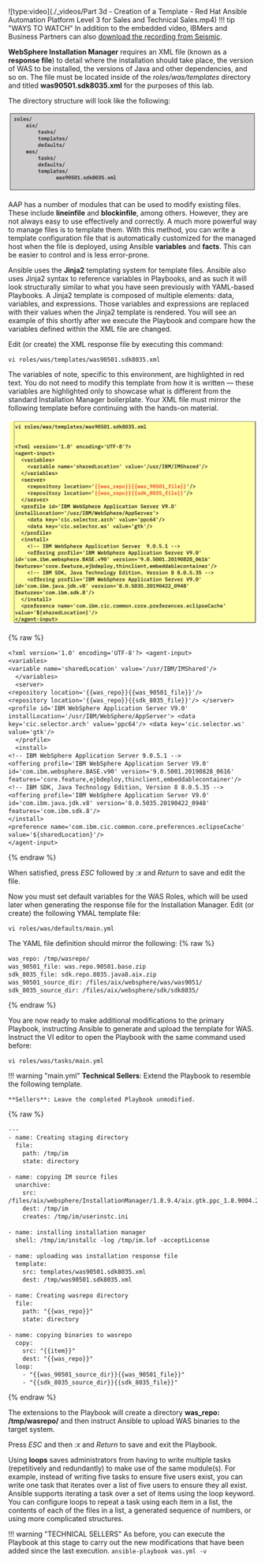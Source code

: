 ![type:video](./_videos/Part 3d - Creation of a Template - Red Hat Ansible Automation Platform Level 3 for Sales and Technical Sales.mp4)
!!! tip "WAYS TO WATCH"
    In addition to the embedded video, IBMers and Business Partners can also <a href="https://ibm.seismic.com/Link/Content/DCGdHJ7DMdqHD8cV7Wp8f4Rg9Bgd" target="_blank">download the recording from Seismic</a>.

**WebSphere Installation Manager** requires an XML file (known as a **response file**) to detail where the installation should take place, the version of WAS to be installed, the versions of Java and other dependencies, and so on. The file must be located inside of the *roles/was/templates* directory and titled **was90501.sdk8035.xml** for the purposes of this lab.

The directory structure will look like the following:

![](_attachments/part3_figure5.png)

AAP has a number of modules that can be used to modify existing files. These include **lineinfile** and **blockinfile**, among others. However, they are not always easy to use effectively and correctly. A much more powerful way to manage files is to template them. With this method, you can write a template configuration file that is automatically customized for the managed host when the file is deployed, using Ansible **variables** and **facts**. This can be easier to control and is less error-prone.

Ansible uses the **Jinja2** templating system for template files. Ansible also uses Jinja2 syntax to reference variables in Playbooks, and as such it will look structurally similar to what you have seen previously with YAML-based Playbooks. A Jinja2 template is composed of multiple elements: data, variables, and expressions. Those variables and expressions are replaced with their values when the Jinja2 template is rendered. You will see an example of this shortly after we execute the Playbook and compare how the variables defined within the XML file are changed.

Edit (or create) the XML response file by executing this command:

```
vi roles/was/templates/was90501.sdk8035.xml
```

The variables of note, specific to this environment, are highlighted in red text. You do not need to modify this template from how it is written — these variables are highlighted only to showcase what is different from the standard Installation Manager boilerplate. Your XML file must mirror the following template before continuing with the hands-on material.

![](_attachments/part3_figure6.png)

{% raw %}
```
<?xml version='1.0' encoding='UTF-8'?> <agent-input>
<variables>
<variable name='sharedLocation' value='/usr/IBM/IMShared'/>
  </variables>
  <server>
<repository location='{{was_repo}}{{was_90501_file}}'/>
<repository location='{{was_repo}}{{sdk_8035_file}}'/> </server>
<profile id='IBM WebSphere Application Server V9.0'
installLocation='/usr/IBM/WebSphere/AppServer'> <data key='cic.selector.arch' value='ppc64'/> <data key='cic.selector.ws' value='gtk'/>
  </profile>
  <install>
<!-- IBM WebSphere Application Server 9.0.5.1 -->
<offering profile='IBM WebSphere Application Server V9.0' id='com.ibm.websphere.BASE.v90' version='9.0.5001.20190828_0616' features='core.feature,ejbdeploy,thinclient,embeddablecontainer'/>
<!-- IBM SDK, Java Technology Edition, Version 8 8.0.5.35 -->
<offering profile='IBM WebSphere Application Server V9.0' id='com.ibm.java.jdk.v8' version='8.0.5035.20190422_0948' features='com.ibm.sdk.8'/>
</install>
<preference name='com.ibm.cic.common.core.preferences.eclipseCache' value='${sharedLocation}'/>
</agent-input>
```
{% endraw %}

When satisfied, press *ESC* followed by *:x* and *Return* to save and edit the file.

Now you must set default variables for the WAS Roles, which will be used later when generating the response file for the Installation Manager. Edit (or create) the following YMAL template file:
```
vi roles/was/defaults/main.yml
```

The YAML file definition should mirror the following:
{% raw %}
```
was_repo: /tmp/wasrepo/
was_90501_file: was.repo.90501.base.zip
sdk_8035_file: sdk.repo.8035.java8.aix.zip
was_90501_source_dir: /files/aix/websphere/was/was9051/
sdk_8035_source_dir: /files/aix/websphere/sdk/sdk8035/
```
{% endraw %}

You are now ready to make additional modifications to the primary Playbook, instructing Ansible to generate and upload the template for WAS. Instruct the VI editor to open the Playbook with the same command used before:
```
vi roles/was/tasks/main.yml
```

!!! warning "main.yml"
    **Technical Sellers**: Extend the Playbook to resemble the following template.

    **Sellers**: Leave the completed Playbook unmodified.

{% raw %}
```
---
- name: Creating staging directory
  file:
    path: /tmp/im
    state: directory

- name: copying IM source files
  unarchive:
    src: /files/aix/websphere/InstallationManager/1.8.9.4/aix.gtk.ppc_1.8.9004.20190423_2015.zip
    dest: /tmp/im
    creates: /tmp/im/userinstc.ini

- name: installing installation manager
  shell: /tmp/im/installc -log /tmp/im.lof -acceptLicense

- name: uploading was installation response file
  template:
    src: templates/was90501.sdk8035.xml
    dest: /tmp/was90501.sdk8035.xml

- name: Creating wasrepo directory
  file:
    path: "{{was_repo}}"
    state: directory

- name: copying binaries to wasrepo
  copy:
    src: "{{item}}"
    dest: "{{was_repo}}"
  loop:
    - "{{was_90501_source_dir}}{{was_90501_file}}"
    - "{{sdk_8035_source_dir}}{{sdk_8035_file}}"

```
{% endraw %}

The extensions to the Playbook will create a directory **was_repo: /tmp/wasrepo/** and then instruct Ansible to upload WAS binaries to the target system.

Press *ESC* and then *:x* and *Return* to save and exit the Playbook.

Using **loops** saves administrators from having to write multiple tasks (repetitively and redundantly) to make use of the same module(s). For example, instead of writing five tasks to ensure five users exist, you can write one task that iterates over a list of five users to ensure they all exist. Ansible supports iterating a task over a set of items using the loop keyword. You can configure loops to repeat a task using each item in a list, the contents of each of the files in a list, a generated sequence of numbers, or using more complicated structures.

!!! warning "TECHNICAL SELLERS"
    As before, you can execute the Playbook at this stage to carry out the new modifications that have been added since the last execution.
    ```
    ansible-playbook was.yml -v
    ```
